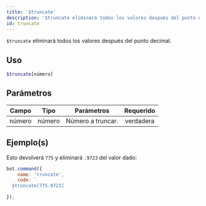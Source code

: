 ```yaml
---
title: '$truncate'
description: '$truncate eliminará todos los valores después del punto decimal.'
id: truncate
---
```


`$truncate` eliminará todos los valores después del punto decimal.

## Uso

```php
$truncate[número]
```

## Parámetros

| Campo  | Tipo   | Parámetros        | Requerido |
| ------ | ------ | ----------------- |:---------:|
| número | número | Número a truncar. | verdadera |

## Ejemplo(s)

Esto devolverá `775` y eliminará `.9723` del valor dado:

```javascript
bot.command({
    name: 'truncate',
    code: `
  $truncate[775.9723]
  `
});
```